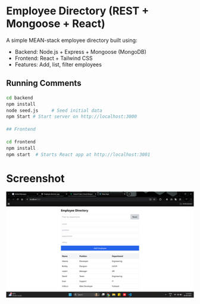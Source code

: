 # Employee Directory (REST + Mongoose + React)

A simple MEAN-stack employee directory built using:

- Backend: Node.js + Express + Mongoose (MongoDB)
- Frontend: React + Tailwind CSS
- Features: Add, list, filter employees



## Running Comments

```bash
cd backend
npm install
node seed.js     # Seed initial data
npm Start # Start server on http://localhost:3000

## Frontend

cd frontend
npm install
npm start  # Starts React app at http://localhost:3001
```
# Screenshot
![screenshot](./screenshot/Screenshot%20(12).png)